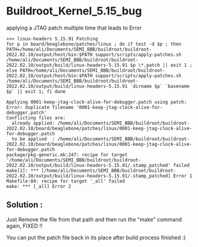 # Buildroot_Kernel_5.15_bug
applying a JTAG patch multiple time that leads to Error

```
>>> linux-headers 5.15.91 Patching
for p in board/beaglebone/patches/linux ; do if test -d $p ; then PATH=/home/ali/Documents/SEMI_BBB/buildroot/buildroot-2022.02.10/output/host/bin:$PATH support/scripts/apply-patches.sh  /home/ali/Documents/SEMI_BBB/buildroot/buildroot-2022.02.10/output/build/linux-headers-5.15.91 $p \*.patch || exit 1 ; else PATH=/home/ali/Documents/SEMI_BBB/buildroot/buildroot-2022.02.10/output/host/bin:$PATH support/scripts/apply-patches.sh  /home/ali/Documents/SEMI_BBB/buildroot/buildroot-2022.02.10/output/build/linux-headers-5.15.91 `dirname $p` `basename $p` || exit 1; fi done

Applying 0001-keep-jtag-clock-alive-for-debugger.patch using patch: 
Error: duplicate filename '0001-keep-jtag-clock-alive-for-debugger.patch'
Conflicting files are:
  already applied: /home/ali/Documents/SEMI_BBB/buildroot/buildroot-2022.02.10/board/beaglebone/patches/linux/0001-keep-jtag-clock-alive-for-debugger.patch
  to be applied  : /home/ali/Documents/SEMI_BBB/buildroot/buildroot-2022.02.10/board/beaglebone/patches/linux/0001-keep-jtag-clock-alive-for-debugger.patch
package/pkg-generic.mk:247: recipe for target '/home/ali/Documents/SEMI_BBB/buildroot/buildroot-2022.02.10/output/build/linux-headers-5.15.91/.stamp_patched' failed
make[1]: *** [/home/ali/Documents/SEMI_BBB/buildroot/buildroot-2022.02.10/output/build/linux-headers-5.15.91/.stamp_patched] Error 1
Makefile:84: recipe for target '_all' failed
make: *** [_all] Error 2
```

## Solution :

Just Remove the file from that path and then run the "make" command again, FIXED !!

You can put the patch file back in its place after build process finished :)

